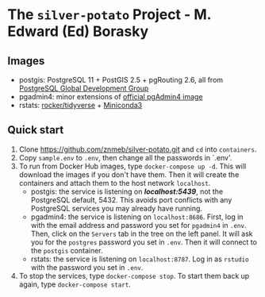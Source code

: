# The `silver-potato` Project - M. Edward (Ed) Borasky

## Images
* postgis: PostgreSQL 11 + PostGIS 2.5 + pgRouting 2.6, all from [PostgreSQL Global Development Group](https://wiki.postgresql.org/wiki/Apt)
* pgadmin4: minor extensions of [official pgAdmin4 image](https://hub.docker.com/r/dpage/pgadmin4/)
* rstats: [rocker/tidyverse](https://hub.docker.com/r/rocker/tidyverse) + [Miniconda3](https://docs.conda.io/en/latest/miniconda.html)

## Quick start
1. Clone <https://github.com/znmeb/silver-potato.git> and `cd` into `containers`.
2. Copy `sample.env` to `.env`, then change all the passwords in `.env'.
3. To run from Docker Hub images, type `docker-compose up -d`. This will download the images if you don't have them. Then it will create the containers and attach them to the host network `localhost`.
    * postgis: the service is listening on ***localhost:5439***, not the PostgreSQL default, 5432. This avoids port conflicts with any PostgreSQL services you may already have running.
    * pgadmin4: the service is listening on `localhost:8686`. First, log in with the email address and password you set for `pgadmin4` in `.env`. Then, click on the `Servers` tab in the tree on the left panel. It will ask you for the `postgres` password you set in `.env`. Then it will connect to the `postgis` container.
    * rstats: the service is listening on `localhost:8787`. Log in as `rstudio` with the password you set in `.env`.
4. To stop the services, type `docker-compose stop`. To start them back up again, type `docker-compose start`.
